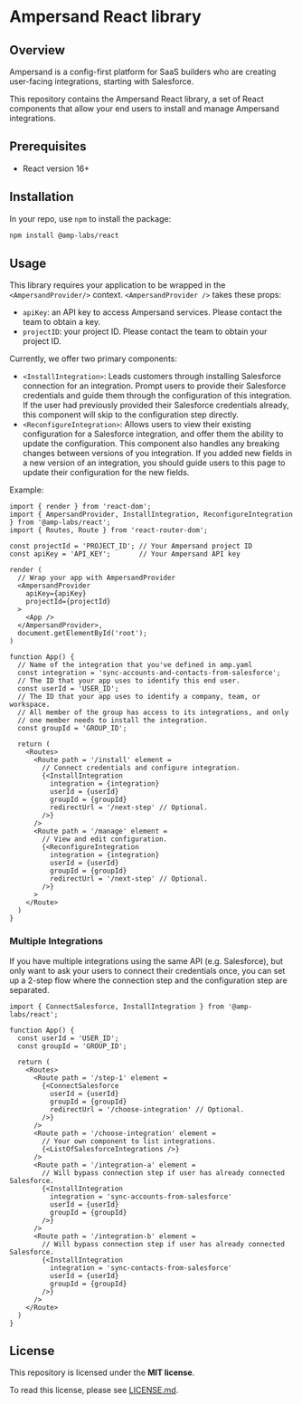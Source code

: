 # Ampersand React library

## Overview
Ampersand is a config-first platform for SaaS builders who are creating user-facing integrations, 
starting with Salesforce.

This repository contains the Ampersand React library, a set of React components that allow your
end users to install and manage Ampersand integrations.

## Prerequisites
- React version 16+
 
## Installation

In your repo, use `npm` to install the package:

```sh
npm install @amp-labs/react
```

## Usage

This library requires your application to be wrapped in the `<AmpersandProvider/>` context. 
`<AmpersandProvider />` takes these props:
- `apiKey`: an API key to access Ampersand services. Please contact the team to obtain a key.
- `projectID`: your project ID. Please contact the team to obtain your project ID.

Currently, we offer two primary components:
- `<InstallIntegration>`: Leads customers through installing Salesforce connection for an integration. Prompt users to provide their Salesforce credentials and guide them through the configuration of this integration. If the user had previously provided their Salesforce credentials already, this component will skip to the configuration step directly.
- `<ReconfigureIntegration>`: Allows users to view their existing configuration for a Salesforce integration, and offer them the ability to update the configuration. This component also handles any breaking changes between versions of you integration. If you added new fields in a new version of an integration, you should guide users to this page to update their configuration for the new fields.

Example:
```tsx
import { render } from 'react-dom';
import { AmpersandProvider, InstallIntegration, ReconfigureIntegration } from '@amp-labs/react';
import { Routes, Route } from 'react-router-dom';

const projectId = 'PROJECT_ID'; // Your Ampersand project ID
const apiKey = 'API_KEY';       // Your Ampersand API key

render (
  // Wrap your app with AmpersandProvider
  <AmpersandProvider
    apiKey={apiKey}
    projectId={projectId}
  >
    <App />
  </AmpersandProvider>,
  document.getElementById('root');
)

function App() {
  // Name of the integration that you've defined in amp.yaml
  const integration = 'sync-accounts-and-contacts-from-salesforce';
  // The ID that your app uses to identify this end user.
  const userId = 'USER_ID'; 
  // The ID that your app uses to identify a company, team, or workspace.
  // All member of the group has access to its integrations, and only
  // one member needs to install the integration.
  const groupId = 'GROUP_ID'; 

  return (
    <Routes>
      <Route path = '/install' element =
        // Connect credentials and configure integration.
        {<InstallIntegration 
          integration = {integration}
          userId = {userId}
          groupId = {groupId}
          redirectUrl = '/next-step' // Optional.
        />}
      />
      <Route path = '/manage' element =
        // View and edit configuration.
        {<ReconfigureIntegration 
          integration = {integration}
          userId = {userId}
          groupId = {groupId}
          redirectUrl = '/next-step' // Optional.
        />}
      >
    </Route>
  )
}
```

### Multiple Integrations

If you have multiple integrations using the same API (e.g. Salesforce), but only want to ask your users to connect their credentials once, you can set up a 2-step flow where the connection step and the configuration step are separated.

```tsx
import { ConnectSalesforce, InstallIntegration } from '@amp-labs/react';

function App() {
  const userId = 'USER_ID'; 
  const groupId = 'GROUP_ID'; 

  return (
    <Routes>
      <Route path = '/step-1' element =
        {<ConnectSalesforce 
          userId = {userId}
          groupId = {groupId}
          redirectUrl = '/choose-integration' // Optional.
        />}
      />
      <Route path = '/choose-integration' element =
        // Your own component to list integrations.
        {<ListOfSalesforceIntegrations />}
      />
      <Route path = '/integration-a' element =
        // Will bypass connection step if user has already connected Salesforce.
        {<InstallIntegration 
          integration = 'sync-accounts-from-salesforce'
          userId = {userId}
          groupId = {groupId}
        />}
      />
      <Route path = '/integration-b' element =
        // Will bypass connection step if user has already connected Salesforce.
        {<InstallIntegration 
          integration = 'sync-contacts-from-salesforce'
          userId = {userId}
          groupId = {groupId}
        />}
      />
    </Route>
  )
}
```

## License

This repository is licensed under the **MIT license**.

To read this license, please see [LICENSE.md](https://github.com/amp-labs/react/blob/main/LICENSE.md).
